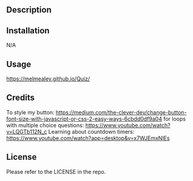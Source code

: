 

<Quiz>

## Description



## Installation

N/A

## Usage

https://melmealey.github.io/Quiz/




## Credits
To style my button:
https://medium.com/the-clever-dev/change-button-font-size-with-javascript-or-css-2-easy-ways-6cbdd0df9a04
for loops with multiple choice questions:
https://www.youtube.com/watch?v=LQGTb112N_c
Learning about countdown timers: 
https://www.youtube.com/watch?app=desktop&v=x7WJEmxNlEs


## License

Please refer to the LICENSE in the repo.
